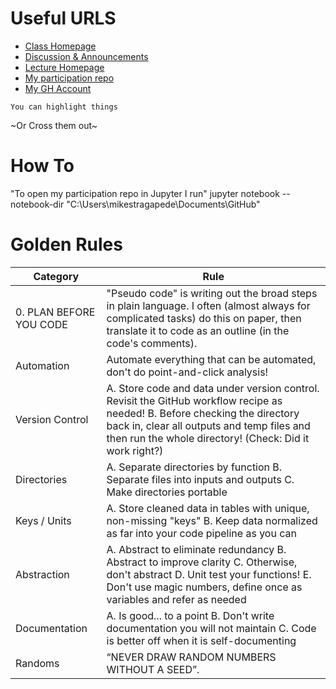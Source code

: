 # Useful URLS

- [Class Homepage](LeDataSciFi.github.io)
- [Discussion & Announcements](https://github.com/ledatascifi/discussion)
- [Lecture Homepage](https://ledatascifi.github.io/lectures-spr2020/01/01_Motivation_and_Getting_Started.html)
- [My participation repo](https://github.com/ragamike/FIN377-participation-3pm)
- [My GH Account](https://github.com/ragamike)

`You can highlight things`

~Or Cross them out~

# How To

"To open my participation repo in Jupyter I run" jupyter notebook --notebook-dir "C:\Users\mikestragapede\Documents\GitHub"

# Golden Rules


| Category |  Rule |
|----------|-------|
|0. PLAN BEFORE YOU CODE|"Pseudo code" is writing out the broad steps in plain language. I often (almost always for complicated tasks) do this on paper, then translate it to code as an outline (in the code's comments). |
|Automation | Automate everything that can be automated, don't do point-and-click analysis!|
|Version Control|A. Store code and data under version control. Revisit the GitHub workflow recipe as needed! B. Before checking the directory back in, clear all outputs and temp files and then run the whole directory! (Check: Did it work right?) |
|Directories	|A. Separate directories by function B. Separate files into inputs and outputs C. Make directories portable|
|Keys / Units	|A. Store cleaned data in tables with unique, non-missing "keys" B. Keep data normalized as far into your code pipeline as you can|
|Abstraction|	A. Abstract to eliminate redundancy B. Abstract to improve clarity C. Otherwise, don't abstract D. Unit test your functions! E. Don't use magic numbers, define once as variables and refer as needed|
|Documentation|	A. Is good... to a point B. Don't write documentation you will not maintain C. Code is better off when it is self-documenting|
|Randoms|“NEVER DRAW RANDOM NUMBERS WITHOUT A SEED”.|
